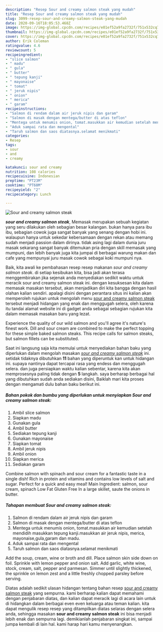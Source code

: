 ```yaml
---
description: "Resep Sour and creamy salmon steak yang mudah"
title: "Resep Sour and creamy salmon steak yang mudah"
slug: 3099-resep-sour-and-creamy-salmon-steak-yang-mudah
date: 2020-09-16T18:05:53.468Z
image: https://img-global.cpcdn.com/recipes/e01ef52a9fa2732f/751x532cq70/sour-and-creamy-salmon-steak-foto-resep-utama.jpg
thumbnail: https://img-global.cpcdn.com/recipes/e01ef52a9fa2732f/751x532cq70/sour-and-creamy-salmon-steak-foto-resep-utama.jpg
cover: https://img-global.cpcdn.com/recipes/e01ef52a9fa2732f/751x532cq70/sour-and-creamy-salmon-steak-foto-resep-utama.jpg
author: Erik Coleman
ratingvalue: 4.6
reviewcount: 5
recipeingredient:
- "slice salmon"
- " madu"
- " gula"
- " butter"
- " tepung kanji"
- " mayonaise"
- " tomat"
- " jeruk nipis"
- " onion"
- " merica"
- " garam"
recipeinstructions:
- "Salmon di rendam dalam air jeruk nipis dan garam"
- "Salmon di masak dengan mentega/butter di atas teflon"
- "Mentega untuk menumis onion, tomat.masukkan air kemudian setelah mendidih masukkan tepung kanji.masukkan air jeruk nipis, merica, mayonaise,gula,garam dan madu."
- "Aduk sampai rata dan mengental"
- "Taruh salmon dan saos diatasnya.selamat menikmati"
categories:
- Resep
tags:
- sour
- and
- creamy

katakunci: sour and creamy 
nutrition: 108 calories
recipecuisine: Indonesian
preptime: "PT23M"
cooktime: "PT60M"
recipeyield: "2"
recipecategory: Lunch

---
```



![Sour and creamy salmon steak](https://img-global.cpcdn.com/recipes/e01ef52a9fa2732f/751x532cq70/sour-and-creamy-salmon-steak-foto-resep-utama.jpg)

<b><i>sour and creamy salmon steak</i></b>, Memasak merupakan sebuah kegiatan yang seru dilakukan oleh sebagian besar kalangan. bukan hanya para ibu ibu, sebagian cowok juga sangat banyak yang senang dengan hobi ini. walaupun hanya untuk sekedar kebersamaan dengan rekan atau memang sudah menjadi passion dalam dirinya. tidak asing lagi dalam dunia juru masak sekarang sangat banyak ditemukan pria dengan skill memasak yang mumpuni, dan lebih banyak juga kita jumpai di berbagai warung makan dan cafe yang mempunyai juru masak cowok sebagai koki mumpuni nya.

Baik, kita awali ke pembahasan resep resep makanan <i>sour and creamy salmon steak</i>. di setiap kesibukan kita, bisa jadi akan terasa menggembirakan jika sejenak anda menyediakan sedikit waktu untuk meracik sour and creamy salmon steak ini. dengan kesuksesan kita dalam memasak masakan tersebut, akan menjadikan diri kita bangga dengan hasil olahan kalian sendiri. apalagi disini dengan perantara situs ini kalian akan memperoleh rujukan untuk mengolah menu <u>sour and creamy salmon steak</u> tersebut menjadi hidangan yang enak dan menggugah selera, oleh karena itu tandai alamat website ini di gadget anda sebagai sebagian rujukan kita dalam memasak masakan baru yang lezat.

Experience the quality of our wild salmon and you&#39;ll agree it&#39;s nature&#39;s finest work. Dill and sour cream are combined to make the perfect topping for these simple baked salmon steaks. This recipe calls for salmon steaks, but salmon fillets can be substituted.


Saat ini langsung saja kita memulai untuk menyediakan bahan baku yang diperlukan dalam mengolah masakan <u><i>sour and creamy salmon steak</i></u> ini. setidak tidaknya dibutuhkan <b>11</b> bahan yang diperuntuk kan untuk hidangan ini. supaya nantinya dapat tercapai rasa yang endess dan menggugah selera. dan juga persiapkan waktu kalian sebentar, karena kita akan memprosesnya paling tidak dengan <b>5</b> langkah. saya berharap berbagai hal yang dibutuhkan sudah anda sediakan disini, Baiklah mari kita proses dengan mengamati dulu bahan baku berikut ini.

<!--inarticleads1-->

##### Bahan pokok dan bumbu yang diperlukan untuk menyiapkan Sour and creamy salmon steak:

1. Ambil slice salmon
1. Siapkan  madu
1. Gunakan  gula
1. Ambil  butter
1. Sediakan  tepung kanji
1. Gunakan  mayonaise
1. Siapkan  tomat
1. Ambil  jeruk nipis
1. Ambil  onion
1. Siapkan  merica
1. Sediakan  garam


Combine salmon with spinach and sour cream for a fantastic taste in a single dish! Rich in protein and vitamins and contains low levels of salt and sugar. Perfect for a quick and easy meal! Main Ingredient: salmon, sour cream, spinach Low Fat Gluten Free In a large skillet, saute the onions in butter. 

<!--inarticleads2-->

##### Tahapan membuat Sour and creamy salmon steak:

1. Salmon di rendam dalam air jeruk nipis dan garam
1. Salmon di masak dengan mentega/butter di atas teflon
1. Mentega untuk menumis onion, tomat.masukkan air kemudian setelah mendidih masukkan tepung kanji.masukkan air jeruk nipis, merica, mayonaise,gula,garam dan madu.
1. Aduk sampai rata dan mengental
1. Taruh salmon dan saos diatasnya.selamat menikmati


Add the soup, cream, wine or broth and dill. Place salmon skin side down on foil. Sprinkle with lemon pepper and onion salt. Add garlic, white wine, stock, cream, salt, pepper and parmesan. Simmer until slightly thickened, the sprinkle on lemon zest and a little freshly chopped parsley before serving. 

Diatas adalah sedikit ulasan hidangan tentang bahan resep <u>sour and creamy salmon steak</u> yang sempurna. kami berharap kalian dapat memahami dengan penjabaran diatas, dan kalian dapat meracik lagi di acara lain untuk di hidangkan dalam berbagai even even keluarga atau teman kalian. kita dapat mengulik resep resep yang ditampilkan diatas selaras dengan selera anda, sehingga masakan <b>sour and creamy salmon steak</b> ini bisa menjadi lebih enak dan sempurna lagi. demikianlah penjabaran singkat ini, sampai jumpa kembali di lain hal. kami harap hari kamu menyenangkan.
